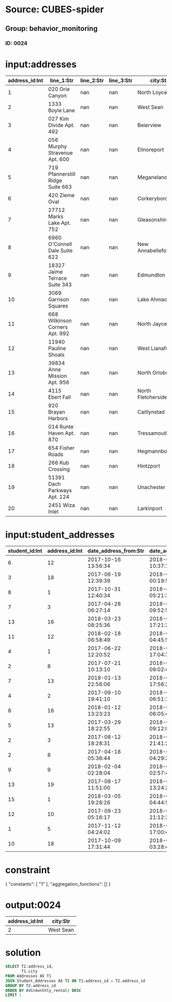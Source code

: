# Source: CUBES-spider
## Group: behavior_monitoring
### ID: 0024

# input:addresses

| address_id:Int | line_1:Str | line_2:Str | line_3:Str | city:Str | zip_postcode:Str | state_province_county:Str | country:Str | other_address_details:Str |
|---|---|---|---|---|---|---|---|---|
| 1 | 020 Orie Canyon | nan | nan | North Loyceville | 197 | Hawaii | USA | nan |
| 2 | 1333 Boyle Lane | nan | nan | West Sean | 937 | Illinois | USA | nan |
| 3 | 027 Kim Divide Apt. 492 | nan | nan | Beierview | 918 | Texas | USA | nan |
| 4 | 056 Murphy Stravenue Apt. 600 | nan | nan | Elinoreport | 238 | Wisconsin | USA | nan |
| 5 | 719 Pfannerstill Ridge Suite 663 | nan | nan | Meganeland | 2 | SouthDakota | USA | nan |
| 6 | 420 Zieme Oval | nan | nan | Corkeryborough | 744 | Wisconsin | USA | nan |
| 7 | 27712 Marks Lake Apt. 752 | nan | nan | Gleasonshire | 182 | Maryland | USA | nan |
| 8 | 6960 O'Connell Dale Suite 622 | nan | nan | New Annabellefort | 62 | Kentucky | USA | nan |
| 9 | 18327 Jaime Terrace Suite 343 | nan | nan | Edmundton | 520 | Oregon | USA | nan |
| 10 | 3069 Garrison Squares | nan | nan | Lake Ahmadland | 748 | Nevada | USA | nan |
| 11 | 668 Wilkinson Corners Apt. 992 | nan | nan | North Jayceton | 612 | Illinois | USA | nan |
| 12 | 11940 Pauline Shoals | nan | nan | West Lianafurt | 619 | Arkansas | USA | nan |
| 13 | 39834 Anne Mission Apt. 956 | nan | nan | North Orlobury | 663 | Utah | USA | nan |
| 14 | 4115 Ebert Fall | nan | nan | North Fletcherside | 607 | Arizona | USA | nan |
| 15 | 920 Brayan Harbors | nan | nan | Caitlynstad | 435 | Montana | USA | nan |
| 16 | 014 Runte Haven Apt. 870 | nan | nan | Tressamouth | 637 | NewYork | USA | nan |
| 17 | 654 Fisher Roads | nan | nan | Hegmannborough | 397 | Tennessee | USA | nan |
| 18 | 266 Kub Crossing | nan | nan | Hintzport | 865 | Alabama | USA | nan |
| 19 | 51391 Dach Parkways Apt. 124 | nan | nan | Unachester | 753 | Wisconsin | USA | nan |
| 20 | 2451 Wiza Inlet | nan | nan | Larkinport | 545 | NewYork | USA | nan |

# input:student_addresses

| student_id:Int | address_id:Int | date_address_from:Str | date_address_to:Str | monthly_rental:Dbl | other_details:Str |
|---|---|---|---|---|---|
| 6 | 12 | 2017-10-16 13:56:34 | 2018-03-15 10:37:19 | 826.4319 | house |
| 3 | 18 | 2017-06-19 12:39:39 | 2018-03-02 00:19:57 | 1113.0996 | house |
| 8 | 1 | 2017-10-31 12:40:34 | 2018-02-25 05:21:34 | 1297.3186 | apartment |
| 7 | 3 | 2017-04-28 06:27:14 | 2018-03-23 09:52:56 | 894.0958 | house |
| 13 | 16 | 2018-03-23 08:25:36 | 2018-03-12 17:21:24 | 1297.807 | apartment |
| 11 | 12 | 2018-02-18 06:58:49 | 2018-02-27 04:45:57 | 747.5312 | house |
| 4 | 1 | 2017-06-22 12:20:52 | 2018-03-04 17:04:35 | 756.6745 | house |
| 2 | 8 | 2017-07-21 10:13:10 | 2018-03-20 09:02:48 | 1287.5604 | house |
| 7 | 13 | 2018-01-13 22:56:06 | 2018-03-22 17:56:20 | 1067.8383 | house |
| 4 | 2 | 2017-09-10 19:41:10 | 2018-03-04 06:51:19 | 1132.742 | house |
| 8 | 16 | 2018-01-12 13:23:23 | 2018-03-04 06:05:45 | 683.0735 | house |
| 5 | 13 | 2017-03-29 18:22:55 | 2018-03-14 09:12:05 | 1036.8462 | apartment |
| 2 | 3 | 2017-08-12 18:28:31 | 2018-03-06 21:41:20 | 800.1214 | house |
| 2 | 8 | 2017-04-18 05:36:44 | 2018-03-07 04:29:28 | 865.2615 | house |
| 9 | 9 | 2018-02-04 02:28:04 | 2018-03-12 02:57:48 | 679.2988 | house |
| 13 | 19 | 2017-08-17 11:51:00 | 2018-03-04 13:24:28 | 644.9306 | apartment |
| 15 | 1 | 2018-03-05 19:28:26 | 2018-03-15 04:44:58 | 1032.8717 | apartment |
| 12 | 10 | 2017-09-23 05:16:17 | 2018-03-05 21:12:37 | 1032.9782 | apartment |
| 1 | 5 | 2017-11-12 04:24:02 | 2018-03-14 17:00:44 | 1007.2597 | apartment |
| 10 | 18 | 2017-10-09 17:31:44 | 2018-03-18 03:28:47 | 620.2801 | house |

# constraint

{
  "constants": [
    "1"
  ],
  "aggregation_functions": []
}

# output:0024

| address_id:Int | city:Str |
|---|---|
| 2 | West Sean |

# solution

```sql
SELECT T2.address_id,
       T1.city
FROM Addresses AS T1
JOIN Student_Addresses AS T2 ON T1.address_id = T2.address_id
GROUP BY T2.address_id
ORDER BY AVG(monthly_rental) DESC
LIMIT 1
```
